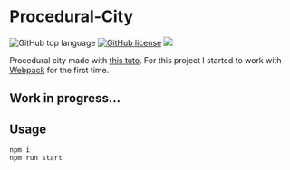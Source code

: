 # Procedural-City

![GitHub top language](https://img.shields.io/github/languages/top/sboez/Procedural-City) [![GitHub license](https://img.shields.io/github/license/sboez/Procedural-City)](https://github.com/sboez/Procedural-City/blob/master/LICENSE) <img src="https://img.shields.io/badge/three.js-r115-orange">

Procedural city made with [this tuto](http://learningthreejs.com/blog/2013/08/02/how-to-do-a-procedural-city-in-100lines/). For this project I started to work with [Webpack](https://github.com/webpack/webpack) for the first time.

## Work in progress...

## Usage 

```
npm i
npm run start
```
